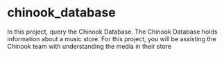 # chinook_database
In this project, query the Chinook Database. The Chinook Database holds information about a music store. For this project, you will be assisting the Chinook team with understanding the media in their store

